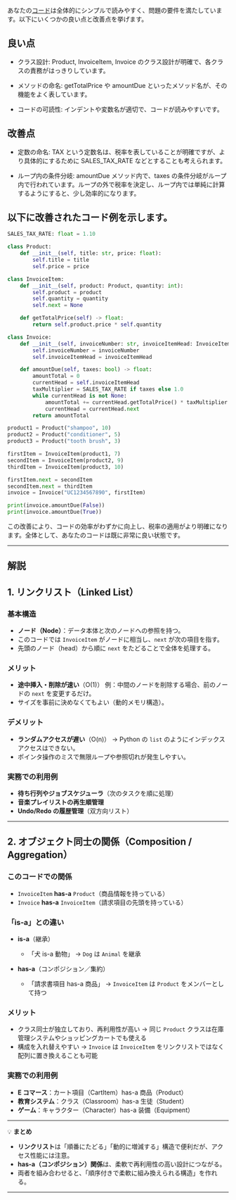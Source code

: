 あなたの[コード](/journal/2025/08/practice_codes/Invoice.py)は全体的にシンプルで読みやすく、問題の要件を満たしています。以下にいくつかの良い点と改善点を挙げます。

## 良い点

- クラス設計: Product, InvoiceItem, Invoice のクラス設計が明確で、各クラスの責務がはっきりしています。

- メソッドの命名: getTotalPrice や amountDue といったメソッド名が、その機能をよく表しています。

- コードの可読性: インデントや変数名が適切で、コードが読みやすいです。

## 改善点

- 定数の命名: TAX という定数名は、税率を表していることが明確ですが、より具体的にするために SALES_TAX_RATE などとすることも考えられます。

- ループ内の条件分岐: amountDue メソッド内で、taxes の条件分岐がループ内で行われています。ループの外で税率を決定し、ループ内では単純に計算するようにすると、少し効率的になります。

## 以下に改善されたコード例を示します。

```python
SALES_TAX_RATE: float = 1.10

class Product:
    def __init__(self, title: str, price: float):
        self.title = title
        self.price = price

class InvoiceItem:
    def __init__(self, product: Product, quantity: int):
        self.product = product
        self.quantity = quantity
        self.next = None

    def getTotalPrice(self) -> float:
        return self.product.price * self.quantity

class Invoice:
    def __init__(self, invoiceNumber: str, invoiceItemHead: InvoiceItem):
        self.invoiceNumber = invoiceNumber
        self.invoiceItemHead = invoiceItemHead

    def amountDue(self, taxes: bool) -> float:
        amountTotal = 0
        currentHead = self.invoiceItemHead
        taxMultiplier = SALES_TAX_RATE if taxes else 1.0
        while currentHead is not None:
            amountTotal += currentHead.getTotalPrice() * taxMultiplier
            currentHead = currentHead.next
        return amountTotal

product1 = Product("shampoo", 10)
product2 = Product("conditioner", 5)
product3 = Product("tooth brush", 3)

firstItem = InvoiceItem(product1, 7)
secondItem = InvoiceItem(product2, 9)
thirdItem = InvoiceItem(product3, 10)

firstItem.next = secondItem
secondItem.next = thirdItem
invoice = Invoice("UC1234567890", firstItem)

print(invoice.amountDue(False))
print(invoice.amountDue(True))
```

この改善により、コードの効率がわずかに向上し、税率の適用がより明確になります。全体として、あなたのコードは既に非常に良い状態です。

---

## 解説

## 1. リンクリスト（Linked List）

### 基本構造

- **ノード（Node）**：データ本体と次のノードへの参照を持つ。
- このコードでは `InvoiceItem` がノードに相当し、`next` が次の項目を指す。
- 先頭のノード（head）から順に `next` をたどることで全体を処理する。

### メリット

- **途中挿入・削除が速い**（O(1)）
  例：中間のノードを削除する場合、前のノードの `next` を変更するだけ。
- サイズを事前に決めなくてもよい（動的メモリ構造）。

### デメリット

- **ランダムアクセスが遅い**（O(n)）
  → Python の `list` のようにインデックスアクセスはできない。
- ポインタ操作のミスで無限ループや参照切れが発生しやすい。

### 実務での利用例

- **待ち行列やジョブスケジューラ**（次のタスクを順に処理）
- **音楽プレイリストの再生順管理**
- **Undo/Redo の履歴管理**（双方向リスト）

---

## 2. オブジェクト同士の関係（Composition / Aggregation）

### このコードでの関係

- `InvoiceItem` **has-a** `Product`（商品情報を持っている）
- `Invoice` **has-a** `InvoiceItem`（請求項目の先頭を持っている）

### 「is-a」との違い

- **is-a**（継承）

  - 「犬 is-a 動物」 → `Dog` は `Animal` を継承

- **has-a**（コンポジション／集約）

  - 「請求書項目 has-a 商品」 → `InvoiceItem` は `Product` をメンバーとして持つ

### メリット

- クラス同士が独立しており、再利用性が高い
  → 同じ `Product` クラスは在庫管理システムやショッピングカートでも使える
- 構成を入れ替えやすい
  → `Invoice` は `InvoiceItem` をリンクリストではなく配列に置き換えることも可能

### 実務での利用例

- **E コマース**：カート項目（CartItem）has-a 商品（Product）
- **教育システム**：クラス（Classroom）has-a 生徒（Student）
- **ゲーム**：キャラクター（Character）has-a 装備（Equipment）

---

💡 **まとめ**

- **リンクリスト**は「順番にたどる」「動的に増減する」構造で便利だが、アクセス性能には注意。
- **has-a（コンポジション）関係**は、柔軟で再利用性の高い設計につながる。
- 両者を組み合わせると、「順序付きで柔軟に組み換えられる構造」を作れる。

---
